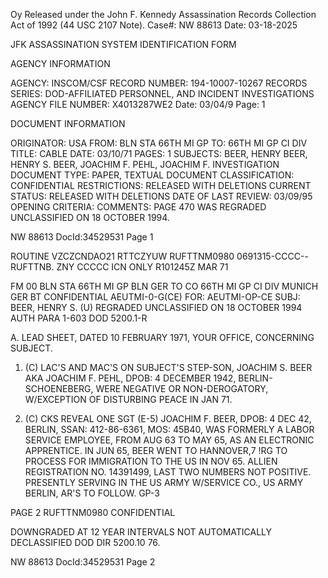 Oy
Released under the John F. Kennedy
Assassination Records Collection Act of
1992 (44 USC 2107 Note). Case#: NW
88613 Date: 03-18-2025

JFK ASSASSINATION SYSTEM
IDENTIFICATION FORM

AGENCY INFORMATION

AGENCY: INSCOM/CSF
RECORD NUMBER: 194-10007-10267
RECORDS SERIES: DOD-AFFILIATED PERSONNEL, AND INCIDENT INVESTIGATIONS
AGENCY FILE NUMBER: X4013287WE2
Date: 03/04/9
Page: 1

DOCUMENT INFORMATION

ORIGINATOR: USA
FROM: BLN STA 66TH MI GP
TO: 66TH MI GP CI DIV
TITLE: CABLE
DATE: 03/10/71
PAGES: 1
SUBJECTS:
BEER, HENRY
BEER, HENRY S.
BEER, JOACHIM F.
PEHL, JOACHIM F.
INVESTIGATION
DOCUMENT TYPE: PAPER, TEXTUAL DOCUMENT
CLASSIFICATION: CONFIDENTIAL
RESTRICTIONS: RELEASED WITH DELETIONS
CURRENT STATUS: RELEASED WITH DELETIONS
DATE OF LAST REVIEW: 03/09/95
OPENING CRITERIA:
COMMENTS: PAGE 470 WAS REGRADED UNCLASSIFIED ON 18 OCTOBER 1994.

NW 88613 DocId:34529531 Page 1

ROUTINE
VZCZCNDAO21
RTTCZYUW RUFTTNM0980 0691315-CCCC--RUFTTNB.
ZNY CCCCC ICN ONLY
R101245Z MAR 71

FM 00 BLN STA 66TH MI GP BLN GER
TO CO 66TH MI GP CI DIV MUNICH GER
BT
CONFIDENTIAL
AEUTMI-0-G(CE)
FOR: AEUTMI-OP-CE
SUBJ: BEER, HENRY S. (U)
REGRADED UNCLASSIFIED
ON 18 OCTOBER 1994
AUTH PARA 1-603 DOD 5200.1-R

A. LEAD SHEET, DATED 10 FEBRUARY 1971, YOUR OFFICE, CONCERNING SUBJECT.

1. (C) LAC'S AND MAC'S ON SUBJECT'S STEP-SON, JOACHIM S. BEER
AKA JOACHIM F. PEHL, DPOB: 4 DECEMBER 1942, BERLIN-SCHOENEBERG,
WERE NEGATIVE OR NON-DEROGATORY, W/EXCEPTION OF DISTURBING PEACE
IN JAN 71.

2. (C) CKS REVEAL ONE SGT (E-5) JOACHIM F. BEER, DPOB: 4 DEC 42,
BERLIN, SSAN: 412-86-6361, MOS: 45B40, WAS FORMERLY A LABOR
SERVICE EMPLOYEE, FROM AUG 63 TO MAY 65, AS AN ELECTRONIC
APPRENTICE. IN JUN 65, BEER WENT TO HANNOVER,7 !RG TO PROCESS
FOR IMMIGRATION TO THE US IN NOV 65. ALLIEN REGISTRATION
NO. 14391499, LAST TWO NUMBERS NOT POSITIVE. PRESENTLY SERVING
IN THE US ARMY W/SERVICE CO., US ARMY BERLIN,
AR'S TO FOLLOW. GP-3

PAGE 2 RUFTTNM0980 CONFIDENTIAL

DOWNGRADED AT 12 YEAR INTERVALS
NOT AUTOMATICALLY DECLASSIFIED
DOD DIR 5200.10 76.

NW 88613 DocId:34529531 Page 2
